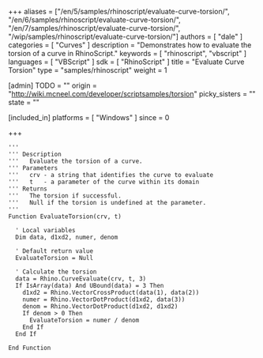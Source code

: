 +++
aliases = ["/en/5/samples/rhinoscript/evaluate-curve-torsion/", "/en/6/samples/rhinoscript/evaluate-curve-torsion/", "/en/7/samples/rhinoscript/evaluate-curve-torsion/", "/wip/samples/rhinoscript/evaluate-curve-torsion/"]
authors = [ "dale" ]
categories = [ "Curves" ]
description = "Demonstrates how to evaluate the torsion of a curve in RhinoScript."
keywords = [ "rhinoscript", "vbscript" ]
languages = [ "VBScript" ]
sdk = [ "RhinoScript" ]
title = "Evaluate Curve Torsion"
type = "samples/rhinoscript"
weight = 1

[admin]
TODO = ""
origin = "http://wiki.mcneel.com/developer/scriptsamples/torsion"
picky_sisters = ""
state = ""

[included_in]
platforms = [ "Windows" ]
since = 0

+++

```vbnet
'''
''' Description
'''   Evaluate the torsion of a curve.
''' Parameters
'''   crv - a string that identifies the curve to evaluate
'''   t   - a parameter of the curve within its domain
''' Returns
'''   The torsion if successful.
'''   Null if the torsion is undefined at the parameter.
'''
Function EvaluateTorsion(crv, t)

  ' Local variables
  Dim data, d1xd2, numer, denom

  ' Default return value
  EvaluateTorsion = Null

  ' Calculate the torsion
  data = Rhino.CurveEvaluate(crv, t, 3)
  If IsArray(data) And UBound(data) = 3 Then
    d1xd2 = Rhino.VectorCrossProduct(data(1), data(2))
    numer = Rhino.VectorDotProduct(d1xd2, data(3))
    denom = Rhino.VectorDotProduct(d1xd2, d1xd2)
    If denom > 0 Then
      EvaluateTorsion = numer / denom
    End If
  End If

End Function
```
